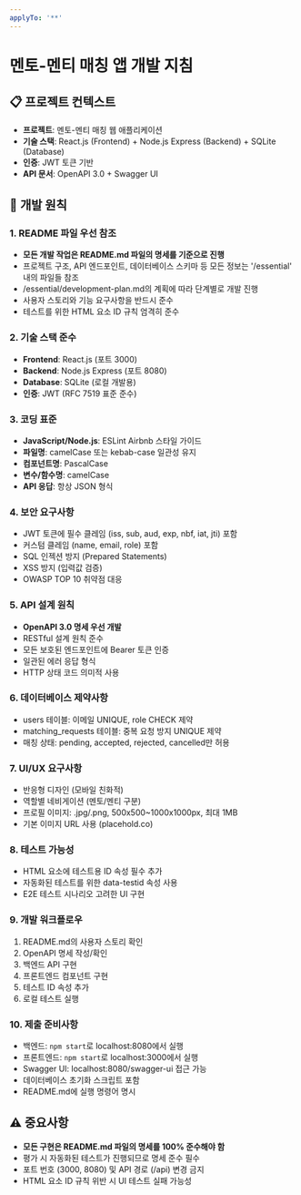 ```yaml
---
applyTo: '**'
---
```


# 멘토-멘티 매칭 앱 개발 지침

## 📋 프로젝트 컨텍스트
- **프로젝트**: 멘토-멘티 매칭 웹 애플리케이션
- **기술 스택**: React.js (Frontend) + Node.js Express (Backend) + SQLite (Database)
- **인증**: JWT 토큰 기반
- **API 문서**: OpenAPI 3.0 + Swagger UI

## 🎯 개발 원칙

### 1. README 파일 우선 참조
- **모든 개발 작업은 README.md 파일의 명세를 기준으로 진행**
- 프로젝트 구조, API 엔드포인트, 데이터베이스 스키마 등 모든 정보는 '/essential' 내의 파일들 참조
- /essential/development-plan.md의 계획에 따라 단계별로 개발 진행
- 사용자 스토리와 기능 요구사항을 반드시 준수
- 테스트를 위한 HTML 요소 ID 규칙 엄격히 준수

### 2. 기술 스택 준수
- **Frontend**: React.js (포트 3000)
- **Backend**: Node.js Express (포트 8080)
- **Database**: SQLite (로컬 개발용)
- **인증**: JWT (RFC 7519 표준 준수)

### 3. 코딩 표준
- **JavaScript/Node.js**: ESLint Airbnb 스타일 가이드
- **파일명**: camelCase 또는 kebab-case 일관성 유지
- **컴포넌트명**: PascalCase
- **변수/함수명**: camelCase
- **API 응답**: 항상 JSON 형식

### 4. 보안 요구사항
- JWT 토큰에 필수 클레임 (iss, sub, aud, exp, nbf, iat, jti) 포함
- 커스텀 클레임 (name, email, role) 포함
- SQL 인젝션 방지 (Prepared Statements)
- XSS 방지 (입력값 검증)
- OWASP TOP 10 취약점 대응

### 5. API 설계 원칙
- **OpenAPI 3.0 명세 우선 개발**
- RESTful 설계 원칙 준수
- 모든 보호된 엔드포인트에 Bearer 토큰 인증
- 일관된 에러 응답 형식
- HTTP 상태 코드 의미적 사용

### 6. 데이터베이스 제약사항
- users 테이블: 이메일 UNIQUE, role CHECK 제약
- matching_requests 테이블: 중복 요청 방지 UNIQUE 제약
- 매칭 상태: pending, accepted, rejected, cancelled만 허용

### 7. UI/UX 요구사항
- 반응형 디자인 (모바일 친화적)
- 역할별 네비게이션 (멘토/멘티 구분)
- 프로필 이미지: .jpg/.png, 500x500~1000x1000px, 최대 1MB
- 기본 이미지 URL 사용 (placehold.co)

### 8. 테스트 가능성
- HTML 요소에 테스트용 ID 속성 필수 추가
- 자동화된 테스트를 위한 data-testid 속성 사용
- E2E 테스트 시나리오 고려한 UI 구현

### 9. 개발 워크플로우
1. README.md의 사용자 스토리 확인
2. OpenAPI 명세 작성/확인
3. 백엔드 API 구현
4. 프론트엔드 컴포넌트 구현
5. 테스트 ID 속성 추가
6. 로컬 테스트 실행

### 10. 제출 준비사항
- 백엔드: `npm start`로 localhost:8080에서 실행
- 프론트엔드: `npm start`로 localhost:3000에서 실행
- Swagger UI: localhost:8080/swagger-ui 접근 가능
- 데이터베이스 초기화 스크립트 포함
- README.md에 실행 명령어 명시

## ⚠️ 중요사항
- **모든 구현은 README.md 파일의 명세를 100% 준수해야 함**
- 평가 시 자동화된 테스트가 진행되므로 명세 준수 필수
- 포트 번호 (3000, 8080) 및 API 경로 (/api) 변경 금지
- HTML 요소 ID 규칙 위반 시 UI 테스트 실패 가능성